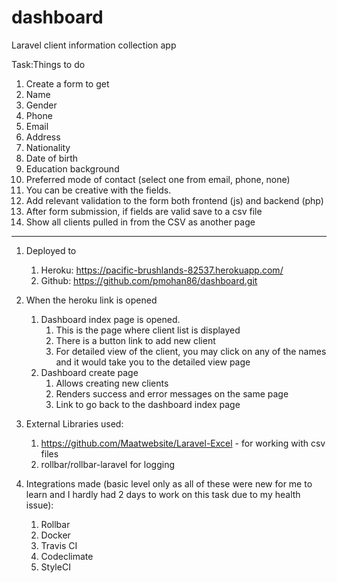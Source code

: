 # dashboard
Laravel client information collection app

Task:Things to do
1. Create a form to get
2. Name
3. Gender
4. Phone
5. Email
6. Address
7. Nationality
8. Date of birth
9. Education background
10. Preferred mode of contact (select one from email, phone, none)
11. You can be creative with the fields.
12. Add relevant validation to the form both frontend (js) and backend (php)
13. After form submission, if fields are valid save to a csv file
14. Show all clients pulled in from the CSV as another page
-----
1. Deployed to
   1. Heroku: https://pacific-brushlands-82537.herokuapp.com/
   2. Github: https://github.com/pmohan86/dashboard.git
   
2. When the heroku link is opened
   1. Dashboard index page is opened.
      1. This is the page where client list is displayed
      2. There is a button link to add new client
      3. For detailed view of the client, you may click on any of the names and it would take you to the detailed view page
   2. Dashboard create page
      1. Allows creating new clients
      2. Renders success and error messages on the same page
      3. Link to go back to the dashboard index page

3. External Libraries used:
   1. https://github.com/Maatwebsite/Laravel-Excel - for working with csv files
   2. rollbar/rollbar-laravel for logging

4. Integrations made (basic level only as all of these were new for me to learn and I hardly had 2 days to work on this task due to my health issue):
   1. Rollbar
   2. Docker
   3. Travis CI
   4. Codeclimate
   5. StyleCI
   
